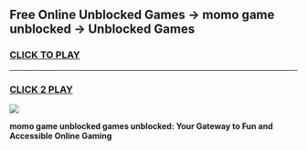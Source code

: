 
## Free Online Unblocked Games → momo game unblocked → Unblocked Games
<h3>
<a href="https://premium.freeplayer.one?title=momo_game_unblocked&ref=21F">CLICK TO PLAY</a></h3>
<hr>

<h3>
<a href="https://premium.freeplayer.one?title=momo_game_unblocked&ref=21F">CLICK 2 PLAY</a>
  
</h3>

<a href="https://premium.freeplayer.one?title=momo_game_unblocked&ref=21F/"><img src="https://clearcache.store/games.png"></a>


**momo game unblocked games unblocked: Your Gateway to Fun and Accessible Online Gaming**
